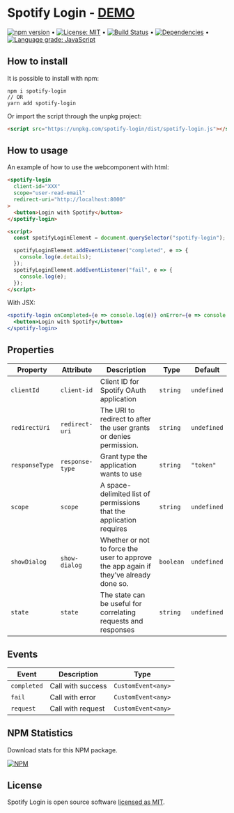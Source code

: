 # Spotify Login - [DEMO](https://spotify-login.netlify.com/)

[![npm version](https://badge.fury.io/js/spotify-login.svg)](https://www.npmjs.com/package/spotify-login) &bull; [![License: MIT](https://img.shields.io/badge/License-MIT-yellow.svg)](https://github.com/andrelmlins/spotify-login/blob/master/LICENSE) &bull; [![Build Status](https://travis-ci.com/andrelmlins/spotify-login.svg?branch=master)](https://travis-ci.com/andrelmlins/spotify-login) &bull; [![Dependencies](https://david-dm.org/andrelmlins/spotify-login.svg)](https://david-dm.org/andrelmlins/spotify-login) &bull; [![Language grade: JavaScript](https://img.shields.io/lgtm/grade/javascript/g/andrelmlins/spotify-login.svg?logo=lgtm&logoWidth=18)](https://lgtm.com/projects/g/andrelmlins/spotify-login/context:javascript)

## How to install

It is possible to install with npm:

```
npm i spotify-login
// OR
yarn add spotify-login
```

Or import the script through the unpkg project:

```html
<script src="https://unpkg.com/spotify-login/dist/spotify-login.js"></script>
```

## How to usage

An example of how to use the webcomponent with html:

```html
<spotify-login
  client-id="XXX"
  scope="user-read-email"
  redirect-uri="http://localhost:8000"
>
  <button>Login with Spotify</button>
</spotify-login>

<script>
  const spotifyLoginElement = document.querySelector("spotify-login");

  spotifyLoginElement.addEventListener("completed", e => {
    console.log(e.details);
  });
  spotifyLoginElement.addEventListener("fail", e => {
    console.log(e);
  });
</script>
```

With JSX:

```jsx
<spotify-login onCompleted={e => console.log(e)} onError={e => console.log(e)}>
  <button>Login with Spotify</button>
</spotify-login>
```

## Properties

| Property       | Attribute       | Description                                                                           | Type      | Default     |
| -------------- | --------------- | ------------------------------------------------------------------------------------- | --------- | ----------- |
| `clientId`     | `client-id`     | Client ID for Spotify OAuth application                                               | `string`  | `undefined` |
| `redirectUri`  | `redirect-uri`  | The URI to redirect to after the user grants or denies permission.                    | `string`  | `undefined` |
| `responseType` | `response-type` | Grant type the application wants to use                                               | `string`  | `"token"`   |
| `scope`        | `scope`         | A space-delimited list of permissions that the application requires                   | `string`  | `undefined` |
| `showDialog`   | `show-dialog`   | Whether or not to force the user to approve the app again if they’ve already done so. | `boolean` | `undefined` |
| `state`        | `state`         | The state can be useful for correlating requests and responses                        | `string`  | `undefined` |

## Events

| Event       | Description       | Type               |
| ----------- | ----------------- | ------------------ |
| `completed` | Call with success | `CustomEvent<any>` |
| `fail`      | Call with error   | `CustomEvent<any>` |
| `request`   | Call with request | `CustomEvent<any>` |

## NPM Statistics

Download stats for this NPM package.

[![NPM](https://nodei.co/npm/spotify-login.png)](https://nodei.co/npm/spotify-login/)

## License

Spotify Login is open source software [licensed as MIT](https://github.com/andrelmlins/spotify-login/blob/master/LICENSE).
